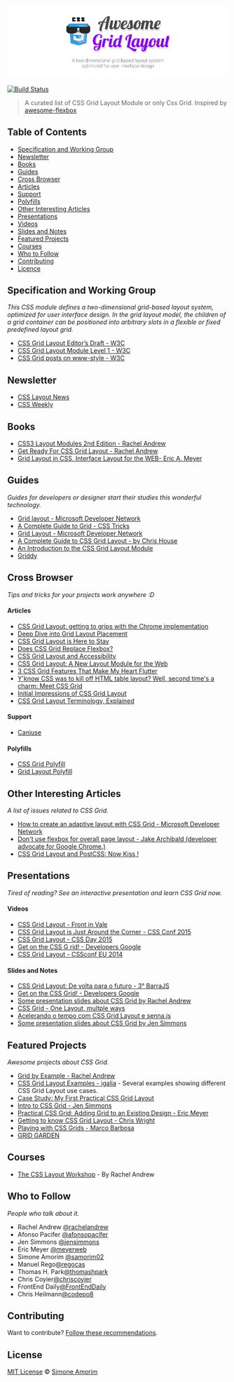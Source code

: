 ![Awesome Grid Layout](awesome-grid-layout.png)

[![Build Status](https://travis-ci.org/simoneas02/awesome-grid-layout.svg?branch=master)](https://travis-ci.org/simoneas02/awesome-grid-layout)
<!--[![Awesome](https://cdn.rawgit.com/sindresorhus/awesome/d7305f38d29fed78fa85652e3a63e154dd8e8829/media/badge.svg)](https://github.com/sindresorhus/awesome)-->

> A curated list of CSS Grid Layout Module or only Css Grid.
Inspired by [awesome-flexbox](https://github.com/afonsopacifer/awesome-flexbox/)

## Table of Contents
* [Specification and Working Group](#specification-and-working-group)
* [Newsletter](#newsletter)
* [Books](#books)
* [Guides](#guides)
* [Cross Browser](#cross-browser)
* [Articles](#articles)
* [Support](#support)
* [Polyfills](#polyfills)
* [Other Interesting Articles](#other-interesting-articles)
* [Presentations](#presentations)
* [Videos](#videos)
* [Slides and Notes](#slides-and-notes)
* [Featured Projects](#featured-projects)
* [Courses](#courses)
* [Who to Follow](#who-to-follow)
* [Contributing](#contributing)
* [Licence](#license)

## Specification and Working Group
*This CSS module defines a two-dimensional grid-based layout system, optimized for user interface design. In the grid layout model, the children of a grid container can be positioned into arbitrary slots in a flexible or fixed predefined layout grid.*
* [CSS Grid Layout Editor’s Draft - W3C](https://drafts.csswg.org/css-grid/)
* [CSS Grid Layout Module Level 1 - W3C](http://www.w3.org/TR/css-grid-1/)
* [CSS Grid posts on www-style - W3C](https://www.w3.org/Search/Mail/Public/search?type-index=www-style&index-type=t&keywords=%5bcss-grid%5d&search=Search)


## Newsletter
* [CSS Layout News](http://csslayout.news/)
* [CSS Weekly](http://css-weekly.com/)

## Books
* [CSS3 Layout Modules 2nd Edition - Rachel Andrew](http://rachelandrew.co.uk/books/css3-layout-modules)
* [Get Ready For CSS Grid Layout - Rachel Andrew](https://abookapart.com/products/get-ready-for-css-grid-layout)
* [Grid Layout in CSS, Interface Layout for the WEB- Eric A. Meyer](http://shop.oreilly.com/product/0636920041696.do)

## Guides
*Guides for developers or designer start their studies this wonderful technology.*
* [Grid layout - Microsoft Developer Network](https://msdn.microsoft.com/en-us/library/hh673533.aspx)
* [A Complete Guide to Grid - CSS Tricks](https://css-tricks.com/snippets/css/complete-guide-grid/)
* [Grid Layout - Microsoft Developer Network](https://msdn.microsoft.com/en-us/library/hh772052.aspx)
* [A Complete Guide to CSS Grid Layout - by Chris House](http://chris.house/blog/a-complete-guide-css-grid-layout/)
* [An Introduction to the CSS Grid Layout Module](https://www.sitepoint.com/introduction-css-grid-layout-module/)
* [Griddy](http://www.griddy.io/)

## Cross Browser
*Tips and tricks for your projects work anywhere :D*

#### Articles
* [CSS Grid Layout: getting to grips with the Chrome implementation](http://rachelandrew.co.uk/archives/2014/06/27/css-grid-layout-getting-to-grips-with-the-chrome-implementation/)
* [Deep Dive into Grid Layout Placement](http://blogs.igalia.com/mrego/2016/02/01/deep-dive-into-grid-layout-placement/?utm_campaign=CSS%2BLayout%2BNews&utm_medium=email&utm_source=CSS_Layout_News_27)
* [CSS Grid Layout is Here to Stay](http://blogs.igalia.com/mrego/2017/03/16/css-grid-layout-is-here-to-stay/)
* [Does CSS Grid Replace Flexbox?](https://css-tricks.com/css-grid-replace-flexbox/)
* [CSS Grid Layout and Accessibility](https://developer.mozilla.org/en-US/docs/Web/CSS/CSS_Grid_Layout/CSS_Grid_Layout_and_Accessibility)
* [CSS Grid Layout: A New Layout Module for the Web](https://webkit.org/blog/7434/css-grid-layout-a-new-layout-module-for-the-web/?utm_content=buffer3adcf&utm_medium=social&utm_source=twitter.com&utm_campaign=buffer)
* [3 CSS Grid Features That Make My Heart Flutter](https://una.im/css-grid/)
* [Y'know CSS was to kill off HTML table layout? Well, second time's a charm: Meet CSS Grid](https://www.theregister.co.uk/2017/03/31/css_grids_browser_support/?mt=1491837806465)
* [Initial Impressions of CSS Grid Layout](https://daverupert.com/2017/03/initial-impressions-of-css-grid/)
* [CSS Grid Layout Terminology, Explained](https://bitsofco.de/css-grid-terminology/)

#### Support
* [Caniuse](http://caniuse.com/#search=css%20grid%20layout)

#### Polyfills
* [CSS Grid Polyfill](https://github.com/FremyCompany/css-grid-polyfill)
* [Grid Layout Polyfill](https://github.com/codler/Grid-Layout-Polyfill)

## Other Interesting Articles
*A list of issues related to CSS Grid.*
* [How to create an adaptive layout with CSS Grid - Microsoft Developer Network](https://msdn.microsoft.com/en-us/library/jj553856.aspx)
* [Don't use flexbox for overall page layout - Jake Archibald (developer advocate for Google Chrome.)](http://jakearchibald.com/2014/dont-use-flexbox-for-page-layout/)
* [CSS Grid Layout and PostCSS: Now Kiss !](https://medium.com/@SylvainPV/css-grid-layout-and-postcss-now-kiss-5e35f61a6f00)

## Presentations
*Tired of reading? See an interactive presentation and learn CSS Grid now.*

#### Videos
* [CSS Grid Layout - Front in Vale](https://www.youtube.com/watch?v=xvGRZo0x9Ao)
* [CSS Grid Layout is Just Around the Corner - CSS Conf 2015](https://www.youtube.com/watch?v=9js_5MjiGFo)
* [CSS Grid Layout - CSS Day 2015](https://rachelandrew.co.uk/archives/2015/07/17/css-grid-layout-at-css-day/?utm_content=bufferaf3e7&utm_medium=social&utm_source=twitter.com&utm_campaign=buffer)
* [Get on the CSS G rid! - Developers Google](https://developers.google.com/web/updates/2014/03/Get-on-the-CSS-Grid)
* [CSS Grid Layout - CSSconf EU 2014](https://www.youtube.com/watch?v=GRexIOtGhBU)

#### Slides and Notes
* [CSS Grid Layout: De volta para o futuro - 3° BarraJS](https://speakerdeck.com/afonsopacifer/css-grid-layout)
* [Get on the CSS Grid! - Developers Google](http://sydcss-grid.appspot.com/#1)
* [Some presentation slides about CSS Grid by Rachel Andrew](https://www.slideshare.net/rachelandrew/presentations)
* [CSS Grid - One Layout, multple ways](https://speakerdeck.com/mjcoffeeholick/css-grid-number-angularsp)
* [Acelerando o tempo com CSS Grid Layout e senna.js](https://speakerdeck.com/simoneas02/acelerando-o-tempo-com-css-grid-layout-e-senna-dot-js)
* [Some presentation slides about CSS Grid by Jen Simmons](https://speakerdeck.com/jensimmons)

## Featured Projects
*Awesome projects about CSS Grid.*
* [Grid by Example - Rachel Andrew](http://gridbyexample.com/)
* [CSS Grid Layout Examples - igalia](https://igalia.github.io/css-grid-layout/index.html) - Several examples showing different CSS Grid Layout use cases.
* [Case Study: My First Practical CSS Grid Layout](https://cloudfour.com/thinks/first-css-grid-layout/)
* [Intro to CSS Grid - Jen Simmons](http://labs.jensimmons.com/)
* [Practical CSS Grid: Adding Grid to an Existing Design - Eric Meyer](https://alistapart.com/article/practical-grid)
* [Getting to know CSS Grid Layout - Chris Wright](https://cm.engineering/getting-to-know-css-grid-layout-818e43ca71a5)
* [Playing with CSS Grids - Marco Barbosa](https://14islands.com/blog/2017/03/07/playing-with-CSS-grids/)
* [GRID GARDEN](http://cssgridgarden.com/?utm_campaign=CSS%2BLayout%2BNews&utm_medium=web&utm_source=CSS_Layout_News_88)

## Courses
* [The CSS Layout Workshop](https://thecssworkshop.com/courses) - By Rachel Andrew

## Who to Follow
*People who talk about it.*
* Rachel Andrew [@rachelandrew](https://twitter.com/rachelandrew)
* Afonso Pacifer [@afonsopacifer](https://twitter.com/afonsopacifer)
* Jen Simmons [@jensimmons](http://jensimmons.com/)
* Eric Meyer [@meyerweb](http://meyerweb.com/)
* Simone Amorim [@samorim02](https://twitter.com/@samorim02)
* Manuel Rego[@regocas](https://twitter.com/regocas)
* Thomas H. Park[@thomashpark](https://twitter.com/thomashpark)
* Chris Coyier[@chriscoyier](https://twitter.com/chriscoyier)
* FrontEnd Daily[@FrontEndDaily](https://twitter.com/FrontEndDaily)
* Chris Heilmann[@codepo8](https://twitter.com/codepo8)

## Contributing
Want to contribute? [Follow these recommendations](https://github.com/simoneas02/awesome-grid-layout/blob/master/contributing.md).

## License
[MIT License](https://github.com/simoneas02/awesome-grid-layout/blob/master/license.md) © [Simone Amorim](https://simoneas02.github.io/)

